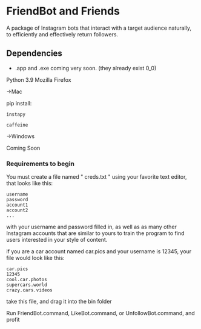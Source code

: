 # FriendBot and Friends

A package of Instagram bots that interact with a target audience naturally, to efficiently and effectively return followers.

## Dependencies

* .app and .exe coming very soon. (they already exist 0_0)

Python 3.9
Mozilla Firefox

->Mac

  pip install: 
  
    instapy
    
    caffeine
    
->Windows

  Coming Soon

### Requirements to begin

You must create a file named  " creds.txt " using your favorite text editor, that looks like this:
```
username
password
account1
account2
...
```

with your username and password filled in, as well as as many other Instagram accounts that are 
similar to yours to train the program to find users interested in your style of content.

if you are a car account named car.pics and your username is 12345, your file would look like this:
```
car.pics
12345
cool.car.photos
supercars.world
crazy.cars.videos
```
take this file, and drag it into the bin folder

Run FriendBot.command, LikeBot.command, or UnfollowBot.command, and profit


